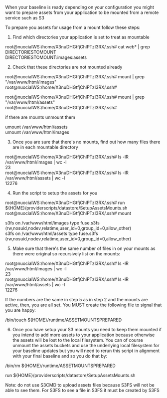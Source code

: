 When your baseline is ready depending on your configuration you might want to prepare assets from your application to be mounted from a remote service such as S3

To prepare you assets for usage from a mount follow these steps:

1. Find which directories your application is set to treat as mountable

root@nuocialWS:/home/X3nuDHGtfjChlPTzI3RX/.ssh# cat web* | grep DIRECTORIESTOMOUNT  
DIRECTORIESTOMOUNT:images:assets  

2. Check that these directories are not mounted already  

root@nuocialWS:/home/X3nuDHGtfjChlPTzI3RX/.ssh# mount | grep "/var/www/html/images"  
root@nuocialWS:/home/X3nuDHGtfjChlPTzI3RX/.ssh#   

root@nuocialWS:/home/X3nuDHGtfjChlPTzI3RX/.ssh# mount | grep "/var/www/html/assets"  
root@nuocialWS:/home/X3nuDHGtfjChlPTzI3RX/.ssh#   

if there are mounts unmount them  

umount /var/www/html/assets   
umount /var/www/html/images   

3. Once you are sure that there's no mounts, find out how many files there are in each mountable directory  

root@nuocialWS:/home/X3nuDHGtfjChlPTzI3RX/.ssh# ls -lR /var/www/html/images | wc -l  
23  
root@nuocialWS:/home/X3nuDHGtfjChlPTzI3RX/.ssh# ls -lR /var/www/html/assets | wc -l  
12276  

4. Run the script to setup the assets for you  

root@nuocialWS:/home/X3nuDHGtfjChlPTzI3RX/.ssh# run ${HOME}/providerscripts/datastore/SetupAssetsMounts.sh  
root@nuocialWS:/home/X3nuDHGtfjChlPTzI3RX/.ssh# mount  

s3fs on /var/www/html/images type fuse.s3fs (rw,nosuid,nodev,relatime,user_id=0,group_id=0,allow_other)  
s3fs on /var/www/html/assets type fuse.s3fs (rw,nosuid,nodev,relatime,user_id=0,group_id=0,allow_other)  

5. Make sure that there's the same number of files in on your mounts as there were original so recursively list on the mounts:  

root@nuocialWS:/home/X3nuDHGtfjChlPTzI3RX/.ssh# ls -lR /var/www/html/images | wc -l  
23  
root@nuocialWS:/home/X3nuDHGtfjChlPTzI3RX/.ssh# ls -lR /var/www/html/assets | wc -l  
12276  

If the numbers are the same in step 5 as in step 2 and the mounts are active, then, you are all set. You MUST create the following file to signal that you are happy:  

/bin/touch ${HOME}/runtime/ASSETMOUNTSPREPARED  

6. Once you have setup your S3 mounts you need to keep them mounted if you intend to add more assets to your application because otherwise the assets will be lost to the local filesystem. You can of course unmount the assets buckets and use the underlying local filesystem for your baseline updates but you will need to rerun this script in alignment with your final baseline and so you do that by:

/bin/rm ${HOME}/runtime/ASSETMOUNTSPREPARED

run ${HOME}/providerscripts/datastore/SetupAssetsMounts.sh  

Note: do not use S3CMD to upload assets files because S3FS will not be able to see them. For S3FS to see a file in S3FS it must be created by S3FS  
